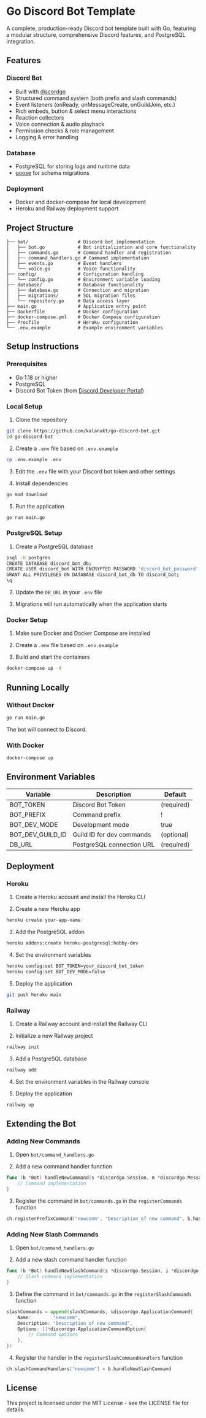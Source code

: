 # Go Discord Bot Template

A complete, production-ready Discord bot template built with Go, featuring a modular structure, comprehensive Discord features, and PostgreSQL integration.

## Features

### Discord Bot
- Built with [discordgo](https://github.com/bwmarrin/discordgo)
- Structured command system (both prefix and slash commands)
- Event listeners (onReady, onMessageCreate, onGuildJoin, etc.)
- Rich embeds, button & select menu interactions
- Reaction collectors
- Voice connection & audio playback
- Permission checks & role management
- Logging & error handling

### Database
- PostgreSQL for storing logs and runtime data
- [goose](https://github.com/pressly/goose) for schema migrations

### Deployment
- Docker and docker-compose for local development
- Heroku and Railway deployment support

## Project Structure

```
├── bot/                  # Discord bot implementation
│   ├── bot.go            # Bot initialization and core functionality
│   ├── commands.go       # Command handler and registration
│   ├── command_handlers.go # Command implementation
│   ├── events.go         # Event handlers
│   └── voice.go          # Voice functionality
├── config/               # Configuration handling
│   └── config.go         # Environment variable loading
├── database/             # Database functionality
│   ├── database.go       # Connection and migration
│   ├── migrations/       # SQL migration files
│   └── repository.go     # Data access layer
├── main.go               # Application entry point
├── Dockerfile            # Docker configuration
├── docker-compose.yml    # Docker Compose configuration
├── Procfile              # Heroku configuration
└── .env.example          # Example environment variables
```

## Setup Instructions

### Prerequisites

- Go 1.18 or higher
- PostgreSQL
- Discord Bot Token (from [Discord Developer Portal](https://discord.com/developers/applications))

### Local Setup

1. Clone the repository

```bash
git clone https://github.com/kalanakt/go-discord-bot.git
cd go-discord-bot
```

2. Create a `.env` file based on `.env.example`

```bash
cp .env.example .env
```

3. Edit the `.env` file with your Discord bot token and other settings

4. Install dependencies

```bash
go mod download
```

5. Run the application

```bash
go run main.go
```

### PostgreSQL Setup

1. Create a PostgreSQL database

```bash
psql -U postgres
CREATE DATABASE discord_bot_db;
CREATE USER discord_bot WITH ENCRYPTED PASSWORD 'discord_bot_password';
GRANT ALL PRIVILEGES ON DATABASE discord_bot_db TO discord_bot;
\q
```

2. Update the `DB_URL` in your `.env` file

3. Migrations will run automatically when the application starts

### Docker Setup

1. Make sure Docker and Docker Compose are installed

2. Create a `.env` file based on `.env.example`

3. Build and start the containers

```bash
docker-compose up -d
```

## Running Locally

### Without Docker

```bash
go run main.go
```

The bot will connect to Discord.

### With Docker

```bash
docker-compose up
```

## Environment Variables

| Variable | Description | Default |
|----------|-------------|--------|
| BOT_TOKEN | Discord Bot Token | (required) |
| BOT_PREFIX | Command prefix | ! |
| BOT_DEV_MODE | Development mode | true |
| BOT_DEV_GUILD_ID | Guild ID for dev commands | (optional) |
| DB_URL | PostgreSQL connection URL | (required) |

## Deployment

### Heroku

1. Create a Heroku account and install the Heroku CLI

2. Create a new Heroku app

```bash
heroku create your-app-name
```

3. Add the PostgreSQL addon

```bash
heroku addons:create heroku-postgresql:hobby-dev
```

4. Set the environment variables

```bash
heroku config:set BOT_TOKEN=your_discord_bot_token
heroku config:set BOT_DEV_MODE=false
```

5. Deploy the application

```bash
git push heroku main
```

### Railway

1. Create a Railway account and install the Railway CLI

2. Initialize a new Railway project

```bash
railway init
```

3. Add a PostgreSQL database

```bash
railway add
```

4. Set the environment variables in the Railway console

5. Deploy the application

```bash
railway up
```

## Extending the Bot

### Adding New Commands

1. Open `bot/command_handlers.go`

2. Add a new command handler function

```go
func (b *Bot) handleNewCommand(s *discordgo.Session, m *discordgo.MessageCreate, args []string) {
    // Command implementation
}
```

3. Register the command in `bot/commands.go` in the `registerCommands` function

```go
ch.registerPrefixCommand("newcomm", "Description of new command", b.handleNewCommand)
```

### Adding New Slash Commands

1. Open `bot/command_handlers.go`

2. Add a new slash command handler function

```go
func (b *Bot) handleNewSlashCommand(s *discordgo.Session, i *discordgo.InteractionCreate) {
    // Slash command implementation
}
```

3. Define the command in `bot/commands.go` in the `registerSlashCommands` function

```go
slashCommands = append(slashCommands, &discordgo.ApplicationCommand{
    Name:        "newcomm",
    Description: "Description of new command",
    Options: []*discordgo.ApplicationCommandOption{
        // Command options
    },
})
```

4. Register the handler in the `registerSlashCommandHandlers` function

```go
ch.slashCommandHandlers["newcomm"] = b.handleNewSlashCommand
```

## License

This project is licensed under the MIT License - see the LICENSE file for details.